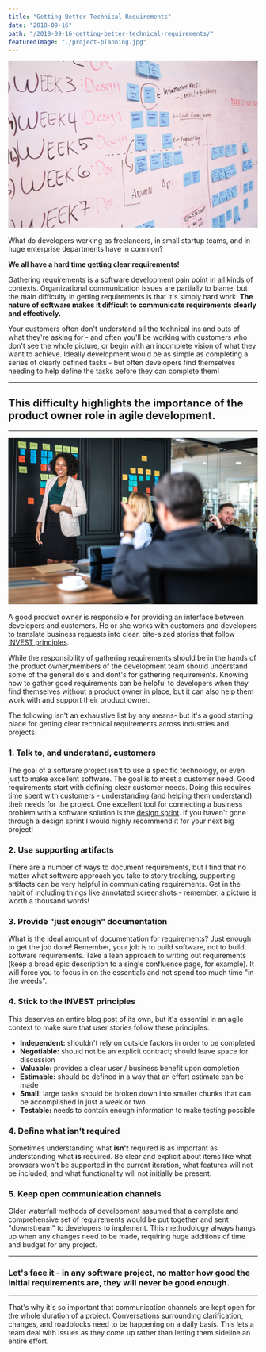 ```yaml
---
title: "Getting Better Technical Requirements"
date: "2018-09-16"
path: "/2018-09-16-getting-better-technical-requirements/"
featuredImage: "./project-planning.jpg"
---
```

![Planning a project with sticky notes](./project-planning.jpg)

What do developers working as freelancers, in small startup teams, and in huge enterprise departments have in common?

 **We all have a hard time getting clear requirements!**
 
  Gathering requirements is a software development pain point in all kinds of contexts. Organizational communication issues are partially to blame, but the main difficulty in getting requirements is that it's simply hard work. **The nature of software makes it difficult to communicate requirements clearly and effectively.** 

Your customers often don't understand all the technical ins and outs of what they're asking for - and often you'll be working with customers who don't see the whole picture, or begin with an incomplete vision of what they want to achieve. Ideally development would be as simple as completing a series of clearly defined tasks - but often developers find themselves needing to help define the tasks before they can complete them!


***
## This difficulty highlights the importance of the product owner role in agile development.
***

![An agile product owner](./product-owner.jpg)


A good product owner is responsible for providing an interface between developers and customers. He or she works with customers and developers to translate business requests into clear, bite-sized stories that follow [INVEST principles](https://www.agilealliance.org/glossary/invest/#q=~(filters~(postType~(~'page~'post~'aa_book~'aa_event_session~'aa_experience_report~'aa_glossary~'aa_research_paper~'aa_video)~tags~(~'invest))~searchTerm~'~sort~false~sortDirection~'asc~page~1)).

While the responsibility of gathering requirements should be in the hands of the product owner,members of the development team should understand some of the general do's and dont's for gathering requirements. Knowing how to gather good requirements can be helpful to developers when they find themselves without a product owner in place, but it can also help them work with and support their product owner. 

The following isn't an exhaustive list by any means- but it's a good starting place for getting clear technical requirements across industries and projects.


### 1. Talk to, and understand, customers

The goal of a software project isn't to use a specific technology, or even just to make excellent software. The goal is to meet a customer need. Good requirements start with defining clear customer needs. Doing this requires time spent with customers - understanding (and helping them understand) their needs for the project.
One excellent tool for connecting a business problem with a software solution is the [design sprint](http://www.gv.com/sprint/). If you haven't gone through a design sprint I would highly recommend it for your next big project!


### 2. Use supporting artifacts

There are a number of ways to document requirements, but I find that no matter what software approach you take to story tracking, supporting artifacts can be very helpful in communicating requirements. Get in the habit of including things like annotated screenshots - remember, a picture is worth a thousand words!

### 3. Provide "just enough" documentation

What is the ideal amount of documentation for requirements? Just enough to get the job done! Remember, your job is to build software, not to build software requirements. Take a lean approach to writing out requirements (keep a broad epic description to a single confluence page, for example). It will force you to focus in on the essentials and not spend too much time "in the weeds". 

### 4. Stick to the INVEST principles

This deserves an entire blog post of its own, but it's essential in an agile context to make sure that user stories follow these principles:
- **Independent:** shouldn't rely on outside factors in order to be completed
- **Negotiable:** should not be an explicit contract; should leave space for discussion
- **Valuable:** provides a clear user / business benefit upon completion
- **Estimable:** should be defined in a way that an effort estimate can be made
- **Small:** large tasks should be broken down into smaller chunks that can be accomplished in just a week or two.
- **Testable:** needs to contain enough information to make testing possible

### 4. Define what isn't required

Sometimes understanding what **isn't** required is as important as understanding what **is** required. Be clear and explicit about items like what browsers won't be supported in the current iteration, what features will not be included, and what functionality will not initially be present.

### 5. Keep open communication channels

Older waterfall methods of development assumed that a complete and comprehensive set of requirements would be put together and sent "downstream" to developers to implement. This methodology always hangs up when any changes need to be made, requiring huge additions of time and budget for any project. 

***
### Let's face it - in any software project, no matter how good the initial requirements are, they will never be good enough.
*** 

That's why it's so important that communication channels are kept open for the whole duration of a project. Conversations surrounding clarification, changes, and roadblocks need to be happening on a daily basis. This lets a team deal with issues as they come up rather than letting them sideline an entire effort.

